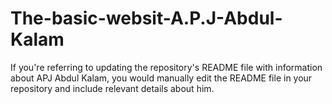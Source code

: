 # The-basic-websit-A.P.J-Abdul-Kalam
If you're referring to updating the repository's README file with information about APJ Abdul Kalam, you would manually edit the README file in your repository and include relevant details about him.

